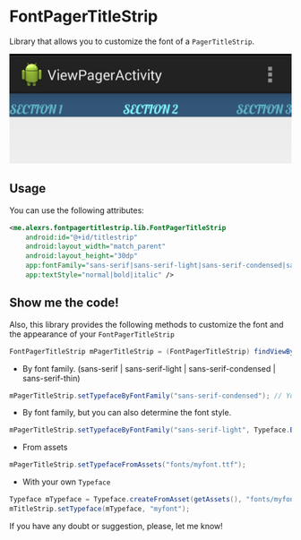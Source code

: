 FontPagerTitleStrip
===================

Library that allows you to customize the font of a `PagerTitleStrip`.

![image](IMG_20140531_205042.jpg)

## Usage
 
You can use the following attributes:
```XML
<me.alexrs.fontpagertitlestrip.lib.FontPagerTitleStrip
	android:id="@+id/titlestrip"
	android:layout_width="match_parent"
	android:layout_height="30dp"
	app:fontFamily="sans-serif|sans-serif-light|sans-serif-condensed|sans-serif-thin"
	app:textStyle="normal|bold|italic" />
```
## Show me the code!
Also, this library provides the following methods to customize the font and the appearance of your `FontPagerTitleStrip`

```JAVA
FontPagerTitleStrip mPagerTitleStrip = (FontPagerTitleStrip) findViewById(R.id.titlestrip);
```
- By font family. (sans-serif | sans-serif-light | sans-serif-condensed | sans-serif-thin)
```JAVA
mPagerTitleStrip.setTypefaceByFontFamily("sans-serif-condensed"); // You can use sans-serif|sans-serif-light|sans-serif-condensed|sans-serif-thin
```
- By font family, but you can also determine the font style.
```JAVA
mPagerTitleStrip.setTypefaceByFontFamily("sans-serif-light", Typeface.BOLD);
````
- From assets
```JAVA
mPagerTitleStrip.setTypefaceFromAssets("fonts/myfont.ttf");
````
- With your own `Typeface`
```JAVA
Typeface mTypeface = Typeface.createFromAsset(getAssets(), "fonts/myfont.ttf");
mTitleStrip.setTypeface(mTypeface, "myfont");
```

If you have any doubt or suggestion, please, let me know!
